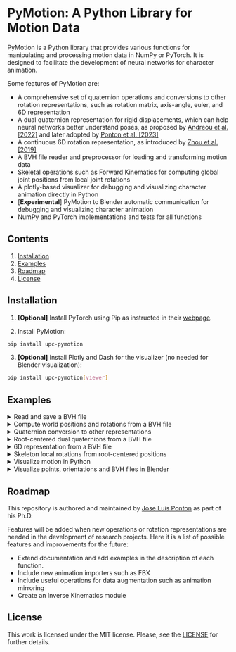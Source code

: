 # PyMotion: A Python Library for Motion Data

PyMotion is a Python library that provides various functions for manipulating and processing motion data in NumPy or PyTorch. It is designed to facilitate the development of neural networks for character animation.

Some features of PyMotion are:

- A comprehensive set of quaternion operations and conversions to other rotation representations, such as rotation matrix, axis-angle, euler, and 6D representation
- A dual quaternion representation for rigid displacements, which can help neural networks better understand poses, as proposed by [Andreou et al. [2022]](https://doi.org/10.1111/cgf.14632) and later adopted by [Ponton et al. [2023]](https://upc-virvig.github.io/SparsePoser/)
- A continuous 6D rotation representation, as introduced by [Zhou et al. [2019]](https://doi.org/10.1109/CVPR.2019.00589)
- A BVH file reader and preprocessor for loading and transforming motion data
- Skeletal operations such as Forward Kinematics for computing global joint positions from local joint rotations
- A plotly-based visualizer for debugging and visualizing character animation directly in Python
- [**Experimental**] PyMotion to Blender automatic communication for debugging and visualizing character animation
- NumPy and PyTorch implementations and tests for all functions

## Contents

1. [Installation](#installation)
2. [Examples](#examples)
3. [Roadmap](#roadmap)
4. [License](#license)

## Installation
1. **[Optional]** Install PyTorch using Pip as instructed in their [webpage](https://pytorch.org/get-started/locally/).

2. Install PyMotion:
```bash
pip install upc-pymotion
```

3. **[Optional]** Install Plotly and Dash for the visualizer (no needed for Blender visualization):
```bash
pip install upc-pymotion[viewer]
```

## Examples

<details>
<summary> Read and save a BVH file </summary>

```python
import numpy as np
from pymotion.io.bvh import BVH

bvh = BVH()
bvh.load("test.bvh")

print(bvh.data["names"])
# Example Output: ['Hips', 'LeftHip', 'LeftKnee', 'LeftAnkle', 'LeftToe', 'RightHip', 'RightKnee', 'RightAnkle', 'RightToe', 'Chest', 'Chest3', 'Chest4', 'Neck', 'Head', 'LeftCollar', 'LeftShoulder', 'LeftElbow', 'LeftWrist', 'RightCollar', 'RightShoulder', 'RightElbow', 'RightWrist']


# Move root joint to (0, 0, 0)
local_rotations, local_positions, parents, offsets, end_sites, end_sites_parents = bvh.get_data()
local_positions[:, 0, :] = np.zeros((local_positions.shape[0], 3))
bvh.set_data(local_rotations, local_positions)

# Scale the skeleton
bvh.set_scale(0.75)

bvh.save("test_out.bvh")
```

</details>

<details>
<summary> Compute world positions and rotations from a BVH file </summary> <br/>

**NumPy**
```python
from pymotion.io.bvh import BVH
from pymotion.ops.forward_kinematics import fk

bvh = BVH()
bvh.load("test.bvh")

local_rotations, local_positions, parents, offsets, end_sites, end_sites_parents = bvh.get_data()
global_positions = local_positions[:, 0, :]  # root joint
pos, rotmats = fk(local_rotations, global_positions, offsets, parents)
```

**PyTorch**
```python
from pymotion.io.bvh import BVH
from pymotion.ops.forward_kinematics_torch import fk
import torch

bvh = BVH()
bvh.load("test.bvh")

local_rotations, local_positions, parents, offsets, end_sites, end_sites_parents = bvh.get_data()
global_positions = local_positions[:, 0, :]  # root joint
pos, rotmats = fk(
    torch.from_numpy(local_rotations),
    torch.from_numpy(global_positions),
    torch.from_numpy(offsets),
    torch.from_numpy(parents),
)
```

</details>

<details>
<summary> Quaternion conversion to other representations </summary> <br/>

**NumPy**
```python
import pymotion.rotations.quat as quat
import numpy as np

angles = np.array([np.pi / 2, np.pi, np.pi / 4])[..., np.newaxis]
# angles.shape = [3, 1]
axes = np.array([[1, 0, 0], [0, 1, 0], [0, 0, 1]])
# axes.shape = [3, 3]

q = quat.from_angle_axis(angles, axes)

rotmats = quat.to_matrix(q)

euler = quat.to_euler(q, np.array([["x", "y", "z"], ["z", "y", "x"], ["y", "z", "x"]]))
euler_degrees = np.degrees(euler)

scaled_axis = quat.to_scaled_angle_axis(q)
```

**PyTorch**
```python
import pymotion.rotations.quat_torch as quat
import numpy as np
import torch

angles = torch.Tensor([torch.pi / 2, torch.pi, torch.pi / 4]).unsqueeze(-1)
# angles.shape = [3, 1]
axes = torch.Tensor([[1, 0, 0], [0, 1, 0], [0, 0, 1]])
# axes.shape = [3, 3]

q = quat.from_angle_axis(angles, axes)

rotmats = quat.to_matrix(q)

euler = quat.to_euler(q, np.array([["x", "y", "z"], ["z", "y", "x"], ["y", "z", "x"]]))
euler_degrees = torch.rad2deg(euler)

scaled_axis = quat.to_scaled_angle_axis(q)
```

</details>

<details>
<summary> Root-centered dual quaternions from a BVH file </summary> <br/>

**NumPy**
```python
from pymotion.io.bvh import BVH
import pymotion.ops.skeleton as sk
import numpy as np

bvh = BVH()
bvh.load("test.bvh")

local_rotations, local_positions, parents, offsets, end_sites, end_sites_parents = bvh.get_data()

root_dual_quats = sk.to_root_dual_quat(
    local_rotations, local_positions[:, 0, :], parents, offsets
)

local_translations, local_rotations = sk.from_root_dual_quat(root_dual_quats, parents)
global_positions = local_translations[:, 0, :]
offsets = local_translations.copy()
offsets[:, 0, :] = np.zeros((offsets.shape[0], 3))
```

**PyTorch**
```python
from pymotion.io.bvh import BVH
import pymotion.ops.skeleton_torch as sk
import torch

bvh = BVH()
bvh.load("test.bvh")

local_rotations, local_positions, parents, offsets, end_sites, end_sites_parents = bvh.get_data()

root_dual_quats = sk.to_root_dual_quat(
    torch.from_numpy(local_rotations),
    torch.from_numpy(local_positions[:, 0, :]),
    torch.from_numpy(parents),
    torch.from_numpy(offsets),
)

local_translations, local_rotations = sk.from_root_dual_quat(root_dual_quats, parents)
global_positions = local_translations[:, 0, :]
offsets = local_translations.clone()
offsets[:, 0, :] = torch.zeros((offsets.shape[0], 3))
```

</details>

<details>
<summary> 6D representation from a BVH file </summary> <br/>

**NumPy**
```python
from pymotion.io.bvh import BVH
import pymotion.rotations.ortho6d as sixd

bvh = BVH()
bvh.load("test.bvh")

local_rotations, _, _, _, _, _ = bvh.get_data()

continuous = sixd.from_quat(local_rotations)

local_rotations = sixd.to_quat(continuous)
```

**PyTorch**
```python
from pymotion.io.bvh import BVH
import pymotion.rotations.ortho6d_torch as sixd
import torch

bvh = BVH()
bvh.load("test.bvh")

local_rotations, _, _, _, _, _ = bvh.get_data()

continuous = sixd.from_quat(torch.from_numpy(local_rotations))

local_rotations = sixd.to_quat(continuous)
```

</details>

<details>
<summary> Skeleton local rotations from root-centered positions </summary> <br/>

**NumPy**
```python
import numpy as np
from pymotion.io.bvh import BVH
from pymotion.ops.forward_kinematics import fk
from pymotion.ops.skeleton import from_root_positions

bvh = BVH()
bvh.load("test.bvh")
local_rotations, local_positions, parents, offsets, _, _ = bvh.get_data()
pos, _ = fk(local_rotations, np.zeros((local_positions.shape[0], 3)), offsets, parents)

pred_rots = from_root_positions(pos, parents, offsets)

bvh.set_data(pred_rots, local_positions)
bvh.save("test_out.bvh")  # joint positions should be similar as test.bvh
```

**PyTorch**
```python
import torch
from pymotion.io.bvh import BVH
from pymotion.ops.forward_kinematics_torch import fk
from pymotion.ops.skeleton_torch import from_root_positions

bvh = BVH()
bvh.load("test.bvh")
local_rotations, local_positions, parents, offsets, _, _ = bvh.get_data()
offsets = torch.from_numpy(offsets)
parents = torch.from_numpy(parents)
pos, _ = fk(
    torch.from_numpy(local_rotations),
    torch.zeros((local_positions.shape[0], 3)),
    offsets,
    parents,
)

pred_rots = from_root_positions(pos, parents, offsets)

bvh.set_data(pred_rots.numpy(), local_positions)
bvh.save("test_out.bvh")  # joint positions should be similar as test.bvh
```

</details>

<details>
<summary> Visualize motion in Python </summary> <br/>

```python
from pymotion.render.viewer import Viewer
from pymotion.io.bvh import BVH
from pymotion.ops.forward_kinematics import fk

bvh = BVH()
bvh.load("test.bvh")

local_rotations, local_positions, parents, offsets, _, _ = bvh.get_data()
global_positions = local_positions[:, 0, :]  # root joint
pos, rotmats = fk(local_rotations, global_positions, offsets, parents)

viewer = Viewer(use_reloader=True, xy_size=5)
viewer.add_skeleton(pos, parents)
# add additional info using add_sphere(...) and/or add_line(...), examples:
# viewer.add_sphere(sphere_pos, color="green")
# viewer.add_line(start_pos, end_pos, color="green")
viewer.add_floor()
viewer.run()
```

</details>

<details>
<summary> Visualize points, orientations and BVH files in Blender </summary> <br/>

```python
import numpy as np
from pymotion.io.bvh import BVH
from pymotion.render.blender import BlenderConnection

with BlenderConnection() as conn:
    conn.clear_scene()
    conn.render_checkerboard_floor()
    conn.render_points(
        np.array([[0, -3, 0], [1, 2, 3]]), np.array([[0, 0, 1], [0, 1, 0]]), radius=np.array([[0.25], [0.05]])
    )
    conn.render_orientations(
        np.array([[1, 0, 0, 0], [np.cos(np.pi / 4.0), np.sin(np.pi / 4.0), 0, 0]]),
        np.array([[0, -3, 0], [1, 2, 3]]),
        scale=np.array([[0.5], [0.25]]),
    )
    # BVH files can be rendered directly from file path
    path = "test.bvh"
    conn.render_bvh_from_path(
        path,
        np.array([0, 0, 1]),
        end_joints=["RightWrist", "LeftWrist", "RightToe", "LeftToe", "Head"],
    )
    # or by using a BVH object
    bvh = BVH()
    path = "test2.bvh"
    bvh.load(path)
    conn.render_bvh(
        bvh, np.array([0, 1, 0]), end_joints=["RightWrist", "LeftWrist", "RightToe", "LeftToe", "Head"]
    )
```

</details>

## Roadmap

This repository is authored and maintained by [Jose Luis Ponton](https://github.com/JLPM22) as part of his Ph.D.

Features will be added when new operations or rotation representations are needed in the development of research projects. Here it is a list of possible features and improvements for the future:

- Extend documentation and add examples in the description of each function.
- Include new animation importers such as FBX
- Include useful operations for data augmentation such as animation mirroring
- Create an Inverse Kinematics module

## License

This work is licensed under the MIT license. Please, see the [LICENSE](LICENSE) for further details.
